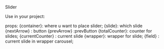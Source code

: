 Slider

Use in your project:

props:
{container}:  where u want to place slider;
{slide}: which slide
{nextArrow} : button 
{prevArrow} :prevButton
{totalCounter}: counter for slides;
{currentCounter} : current slide
{wrapper}: wrapper for slide;
{field} : current slide in wrapper carousel;
